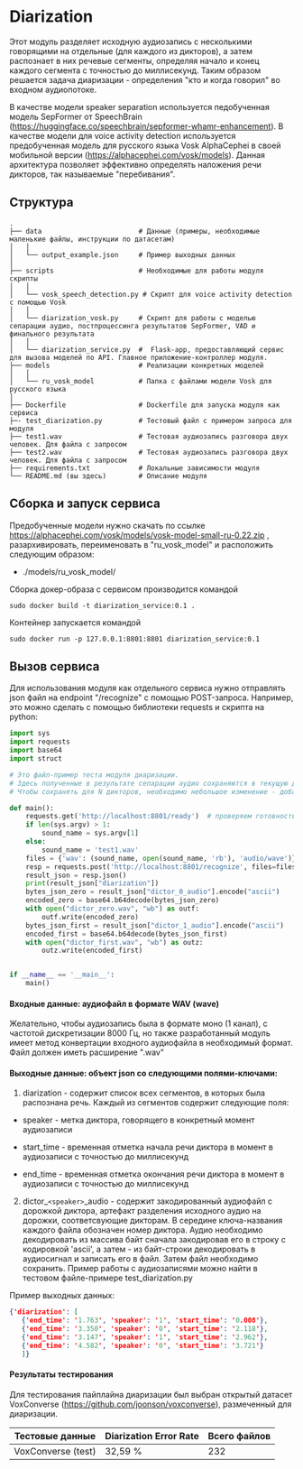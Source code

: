 # Diarization

Этот модуль разделяет исходную аудиозапись с несколькими говорящими на отдельные (для каждого из дикторов), а затем распознает в них речевые сегменты, определяя начало и конец каждого сегмента с точностью до миллисекунд. Таким образом решается задача диаризации - определения "кто и когда говорил" во входном аудиопотоке.

В качестве модели speaker separation используется педобученная модель SepFormer от SpeechBrain (<https://huggingface.co/speechbrain/sepformer-whamr-enhancement>). В качестве модели для voice activity detection используется предобученная модель для русского языка Vosk AlphaCephei в своей мобильной версии (<https://alphacephei.com/vosk/models>). Данная архитектура позволяет эффективно определять наложения речи дикторов, так называемые "перебивания".


## Структура

    .
    ├── data                        # Данные (примеры, необходимые маленькие файлы, инструкции по датасетам)
    │   │
    │   └── output_example.json     # Пример выходных данных
    │
    ├── scripts                     # Необходимые для работы модуля скрипты 
    │   │ 
    │   └── vosk_speech_detection.py # Скрипт для voice activity detection с помощью Vosk
    │   │ 
    │   └── diarization_vosk.py     # Скрипт для работы с моделью сепарации аудио, постпроцессинга результатов SepFormer, VAD и финального результата
    │   │ 
    │   └── diarization_service.py  #  Flask-app, предоставляющий сервис для вызова моделей по API. Главное приложение-контроллер модуля.
    ├── models                      # Реализации конкретных моделей
    │   │ 
    │   └── ru_vosk_model           # Папка с файлами модели Vosk для русского языка
    │
    ├── Dockerfile                  # Dockerfile для запуска модуля как сервиса
    ├─- test_diarization.py         # Тестовый файл с примером запроса для модуля
    ├── test1.wav                   # Тестовая аудиозапись разговора двух человек. Для файла с запросом
    ├── test2.wav                   # Тестовая аудиозапись разговора двух человек. Для файла с запросом
    ├── requirements.txt            # Локальные зависимости модуля
    └── README.md (вы здесь)        # Описание модуля

## Сборка и запуск сервиса

Предобученные модели нужно скачать по ссылке <https://alphacephei.com/vosk/models/vosk-model-small-ru-0.22.zip> , разархивировать, переименовать в "ru_vosk_model" и расположить следующим образом:
  * ./models/ru_vosk_model/

Сборка докер-образа с сервисом производится командой
```commandline
sudo docker build -t diarization_service:0.1 .
```
Контейнер запускается командой
```commandline
sudo docker run -p 127.0.0.1:8801:8801 diarization_service:0.1
```

## Вызов сервиса

Для использования модуля как отдельного сервиса нужно отправлять
json файл на endpoint "/recognize" с помощью POST-запроса. Например, 
это можно сделать с помощью библиотеки requests и скрипта на python:

```python
import sys
import requests
import base64
import struct

# Это файл-пример теста модуля диаризации.
# Здесь полученные в результате сепарации аудио сохраняются в текущую директорию. И только для двух дикторов.
# Чтобы сохранять для N дикторов, необходимо небольшое изменение - добавление цикла.

def main():
    requests.get('http://localhost:8801/ready')  # проверяем готовность системы
    if len(sys.argv) > 1:
        sound_name = sys.argv[1]
    else:
        sound_name = 'test1.wav'
    files = {'wav': (sound_name, open(sound_name, 'rb'), 'audio/wave')}
    resp = requests.post('http://localhost:8801/recognize', files=files)
    result_json = resp.json()
    print(result_json["diarization"])
    bytes_json_zero = result_json["dictor_0_audio"].encode("ascii")
    encoded_zero = base64.b64decode(bytes_json_zero)
    with open("dictor_zero.wav", "wb") as outf:
        outf.write(encoded_zero)
    bytes_json_first = result_json["dictor_1_audio"].encode("ascii")
    encoded_first = base64.b64decode(bytes_json_first)
    with open("dictor_first.wav", "wb") as outz:
        outz.write(encoded_first)


if __name__ == '__main__':
    main()
```

#### Входные данные: аудиофайл в формате WAV (wave)

Желательно, чтобы аудиозапись была в формате моно (1 канал), с частотой дискретизации 8000 Гц, но также разработанный модуль имеет метод конвертации входного аудиофайла в необходимый формат.
Файл должен иметь расширение ".wav"


#### Выходные данные: объект json со следующими полями-ключами:

1. diarization - содержит список всех сегментов, в которых была распознана речь. Каждый из сегментов содержит следующие поля:

- speaker - метка диктора, говорящего в конкретный момент аудиозаписи

- start_time - временная отметка начала речи диктора в момент в аудиозаписи с точностью до миллисекунд

- end_time - временная отметка окончания речи диктора в момент в аудиозаписи с точностью до миллисекунд

2. dictor_```<speaker>```_audio - содержит закодированный аудиофайл с дорожкой диктора, артефакт разделения исходного аудио на дорожки, соответсвующие дикторам. В середине ключа-названия каждого файла обозначен номер диктора. Аудио необходимо декодировать из массива байт сначала закодировав его в строку с кодировкой 'ascii', а затем - из байт-строки декодировать в аудиосигнал и записать его в файл. Затем файл необходимо сохранить. Пример работы с аудиозаписями можно найти в тестовом файле-примере test_diarization.py

Пример выходных данных:
```json
{'diarization': [
   {'end_time': '1.763', 'speaker': '1', 'start_time': '0.008'}, 
   {'end_time': '3.350', 'speaker': '0', 'start_time': '2.118'}, 
   {'end_time': '3.147', 'speaker': '1', 'start_time': '2.962'}, 
   {'end_time': '4.582', 'speaker': '0', 'start_time': '3.721'}
   ]}
```

#### Результаты тестирования

Для тестирования пайплайна диаризации был выбран открытый датасет VoxConverse (<https://github.com/joonson/voxconverse>), размеченный для диаризации. 

|  Тестовые данные  | Diarization Error Rate | Всего файлов |
|-------------------|------------------------|--------------|
| VoxConverse (test)|        32,59 %         |      232     |
